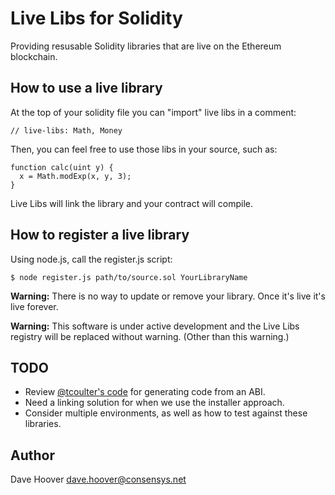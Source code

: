 # Live Libs for Solidity

Providing resusable Solidity libraries that are live on the Ethereum blockchain.

## How to use a live library

At the top of your solidity file you can "import" live libs in a comment:

    // live-libs: Math, Money

Then, you can feel free to use those libs in your source, such as:

    function calc(uint y) {
      x = Math.modExp(x, y, 3);
    }

Live Libs will link the library and your contract will compile.

## How to register a live library

Using node.js, call the register.js script:

    $ node register.js path/to/source.sol YourLibraryName

__Warning:__ There is no way to update or remove your library. Once it's live it's live forever.

__Warning:__ This software is under active development and the Live Libs registry will be replaced without warning. (Other than this warning.)

## TODO

* Review [@tcoulter's code](https://gist.github.com/tcoulter/5ac2a569f3b58614a44753939d7b1eae) for generating code from an ABI.
* Need a linking solution for when we use the installer approach.
* Consider multiple environments, as well as how to test against these libraries.

## Author

Dave Hoover <dave.hoover@consensys.net>
